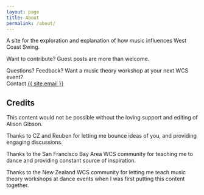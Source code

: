 ```yaml
---
layout: page
title: About
permalink: /about/
---
```


A site for the exploration and explanation of how music influences West Coast Swing.

Want to contribute? Guest posts are more than welcome. 

Questions? Feedback? Want a music theory workshop at your next WCS event? <br>Contact <a class="u-email" href="mailto:{{ site.email }}">{{ site.email }}</a>

<h2>Credits</h2>

This content would not be possible without the loving support and editing of Alison Gibson.

Thanks to CZ and Reuben for letting me bounce ideas of you, and providing engaging discussions.

Thanks to the San Francisco Bay Area WCS community for teaching me to dance and providing constant source of inspiration. 

Thanks to the New Zealand WCS community for letting me teach music theory workshops at dance events when I was first putting this content together.
